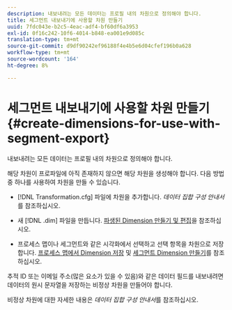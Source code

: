 ```yaml
---
description: 내보내려는 모든 데이터는 프로필 내의 차원으로 정의해야 합니다.
title: 세그먼트 내보내기에 사용할 차원 만들기
uuid: 7fdc043e-b2c5-4eac-adf4-bf60df6a3953
exl-id: 0f16c242-10f6-4014-b848-ea001e9d085c
translation-type: tm+mt
source-git-commit: d9df90242ef96188f4e4b5e6d04cfef196b0a628
workflow-type: tm+mt
source-wordcount: '164'
ht-degree: 8%

---
```


# 세그먼트 내보내기에 사용할 차원 만들기{#create-dimensions-for-use-with-segment-export}

내보내려는 모든 데이터는 프로필 내의 차원으로 정의해야 합니다.

해당 차원이 프로파일에 아직 존재하지 않으면 해당 차원을 생성해야 합니다. 다음 방법 중 하나를 사용하여 차원을 만들 수 있습니다.

* [!DNL Transformation.cfg] 파일에 차원을 추가합니다. *데이터 집합 구성 안내서*&#x200B;를 참조하십시오.

* 새 [!DNL .dim] 파일을 만듭니다. [파생된 Dimension 만들기 및 편집](../../../home/c-get-started/c-admin-intrf/c-prof-mgr/c-dvrd-dim.md#concept-ece3c3ea8cdf4fc796680173993bff93)을 참조하십시오.

* 프로세스 맵이나 세그먼트와 같은 시각화에서 선택하고 선택 항목을 차원으로 저장합니다. [프로세스 맵에서 Dimension 저장](../../../home/c-get-started/c-analysis-vis/c-proc-maps/t-dim-proc-maps.md#task-44d9e555d4a944e6aa81993eef703051) 및 [세그먼트 Dimension 만들기](../../../home/c-get-started/c-analysis-vis/c-seg/c-create-seg-dim.md#concept-70b363edcad14185ba8051646ad3d44e)를 참조하십시오.

추적 ID 또는 이메일 주소(많은 요소가 있을 수 있음)와 같은 데이터 필드를 내보내려면 데이터의 원시 문자열을 저장하는 비정상 차원을 만들어야 합니다.

비정상 차원에 대한 자세한 내용은 *데이터 집합 구성 안내서*&#x200B;를 참조하십시오.
